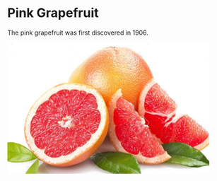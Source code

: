 [title]: # (Pink Grapefruit)
[tags]: # (folder structure)
[priority]: # (4)
# Pink Grapefruit

The  pink grapefruit was first discovered in 1906.

![Pink Grapefruits](images/pink.png)
